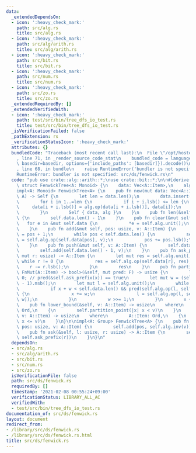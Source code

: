 ```yaml
---
data:
  _extendedDependsOn:
  - icon: ':heavy_check_mark:'
    path: src/alg.rs
    title: src/alg.rs
  - icon: ':heavy_check_mark:'
    path: src/alg/arith.rs
    title: src/alg/arith.rs
  - icon: ':heavy_check_mark:'
    path: src/bit.rs
    title: src/bit.rs
  - icon: ':heavy_check_mark:'
    path: src/num.rs
    title: src/num.rs
  - icon: ':heavy_check_mark:'
    path: src/zo.rs
    title: src/zo.rs
  _extendedRequiredBy: []
  _extendedVerifiedWith:
  - icon: ':heavy_check_mark:'
    path: test/src/bin/tree_dfs_io_test.rs
    title: test/src/bin/tree_dfs_io_test.rs
  _isVerificationFailed: false
  _pathExtension: rs
  _verificationStatusIcon: ':heavy_check_mark:'
  attributes: {}
  bundledCode: "Traceback (most recent call last):\n  File \"/opt/hostedtoolcache/Python/3.9.1/x64/lib/python3.9/site-packages/onlinejudge_verify/documentation/build.py\"\
    , line 71, in _render_source_code_stat\n    bundled_code = language.bundle(stat.path,\
    \ basedir=basedir, options={'include_paths': [basedir]}).decode()\n  File \"/opt/hostedtoolcache/Python/3.9.1/x64/lib/python3.9/site-packages/onlinejudge_verify/languages/user_defined.py\"\
    , line 68, in bundle\n    raise RuntimeError('bundler is not specified: {}'.format(path.as_posix()))\n\
    RuntimeError: bundler is not specified: src/ds/fenwick.rs\n"
  code: "pub use crate::alg::arith::*;\nuse crate::bit::*;\n\n#[derive(Clone)]\npub\
    \ struct FenwickTree<A: Monoid> {\n    data: Vec<A::Item>,\n    alg: A,\n}\n\n\
    impl<A: Monoid> FenwickTree<A> {\n    pub fn new(mut data: Vec<A::Item>, alg:\
    \ A) -> Self {\n        let len = data.len();\n        data.insert(0, alg.unit());\n\
    \        for i in 1..=len {\n            if i + i.lsb() <= len {\n           \
    \     data[i + i.lsb()] = alg.op(data[i + i.lsb()], data[i]);\n            }\n\
    \        }\n        Self { data, alg }\n    }\n    pub fn len(&self) -> usize\
    \ {\n        self.data.len() - 1\n    }\n    pub fn clear(&mut self) {\n     \
    \   for e in &mut self.data {\n            *e = self.alg.unit();\n        }\n\
    \    }\n    pub fn add(&mut self, pos: usize, v: A::Item) {\n        let mut pos\
    \ = pos + 1;\n        while pos < self.data.len() {\n            self.data[pos]\
    \ = self.alg.op(self.data[pos], v);\n            pos += pos.lsb();\n        }\n\
    \    }\n    pub fn push(&mut self, v: A::Item) {\n        self.data.push(self.alg.unit());\n\
    \        self.add(self.data.len() - 1, v);\n    }\n    pub fn ask_prefix(&self,\
    \ mut r: usize) -> A::Item {\n        let mut res = self.alg.unit();\n       \
    \ while r != 0 {\n            res = self.alg.op(self.data[r], res);\n        \
    \    r -= r.lsb();\n        }\n        res\n    }\n    pub fn partition_point<F:\
    \ FnMut(A::Item) -> bool>(&self, mut pred: F) -> usize {\n        let mut x =\
    \ 0; // pred(&self.ask_prefix(x)) == true\n        let mut w = (self.data.len()\
    \ - 1).msb();\n        let mut l = self.alg.unit();\n        while w != 0 {\n\
    \            if x + w < self.data.len() && pred(self.alg.op(l, self.data[x + w]))\
    \ {\n                x += w;\n                l = self.alg.op(l, self.data[x +\
    \ w]);\n            }\n            w >>= 1;\n        }\n        x + 1\n    }\n\
    \    pub fn lower_bound(&self, v: A::Item) -> usize\n    where\n        A::Item:\
    \ Ord,\n    {\n        self.partition_point(|x| x < v)\n    }\n    pub fn upper_bound(&self,\
    \ v: A::Item) -> usize\n    where\n        A::Item: Ord,\n    {\n        self.partition_point(|x|\
    \ x <= v)\n    }\n}\n\nimpl<A: Group> FenwickTree<A> {\n    pub fn sub(&mut self,\
    \ pos: usize, v: A::Item) {\n        self.add(pos, self.alg.inv(v));\n    }\n\
    \    pub fn ask(&self, l: usize, r: usize) -> A::Item {\n        self.alg.op(self.alg.inv(self.ask_prefix(l)),\
    \ self.ask_prefix(r))\n    }\n}\n"
  dependsOn:
  - src/alg.rs
  - src/alg/arith.rs
  - src/bit.rs
  - src/num.rs
  - src/zo.rs
  isVerificationFile: false
  path: src/ds/fenwick.rs
  requiredBy: []
  timestamp: '2021-02-08 00:55:24+09:00'
  verificationStatus: LIBRARY_ALL_AC
  verifiedWith:
  - test/src/bin/tree_dfs_io_test.rs
documentation_of: src/ds/fenwick.rs
layout: document
redirect_from:
- /library/src/ds/fenwick.rs
- /library/src/ds/fenwick.rs.html
title: src/ds/fenwick.rs
---
```

